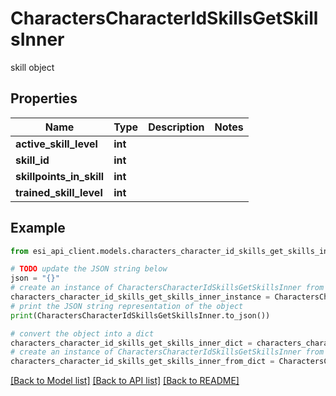 # CharactersCharacterIdSkillsGetSkillsInner

skill object

## Properties

Name | Type | Description | Notes
------------ | ------------- | ------------- | -------------
**active_skill_level** | **int** |  | 
**skill_id** | **int** |  | 
**skillpoints_in_skill** | **int** |  | 
**trained_skill_level** | **int** |  | 

## Example

```python
from esi_api_client.models.characters_character_id_skills_get_skills_inner import CharactersCharacterIdSkillsGetSkillsInner

# TODO update the JSON string below
json = "{}"
# create an instance of CharactersCharacterIdSkillsGetSkillsInner from a JSON string
characters_character_id_skills_get_skills_inner_instance = CharactersCharacterIdSkillsGetSkillsInner.from_json(json)
# print the JSON string representation of the object
print(CharactersCharacterIdSkillsGetSkillsInner.to_json())

# convert the object into a dict
characters_character_id_skills_get_skills_inner_dict = characters_character_id_skills_get_skills_inner_instance.to_dict()
# create an instance of CharactersCharacterIdSkillsGetSkillsInner from a dict
characters_character_id_skills_get_skills_inner_from_dict = CharactersCharacterIdSkillsGetSkillsInner.from_dict(characters_character_id_skills_get_skills_inner_dict)
```
[[Back to Model list]](../README.md#documentation-for-models) [[Back to API list]](../README.md#documentation-for-api-endpoints) [[Back to README]](../README.md)


